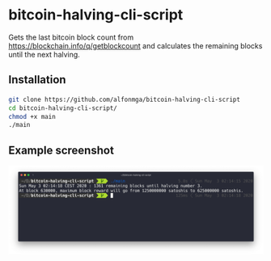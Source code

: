 bitcoin-halving-cli-script
==========================
Gets the last bitcoin block count from https://blockchain.info/q/getblockcount and calculates the remaining blocks until the next halving.

Installation
------------
```sh
git clone https://github.com/alfonmga/bitcoin-halving-cli-script
cd bitcoin-halving-cli-script/
chmod +x main
./main
```
Example screenshot
------------------
![cli preview](preview.png)

